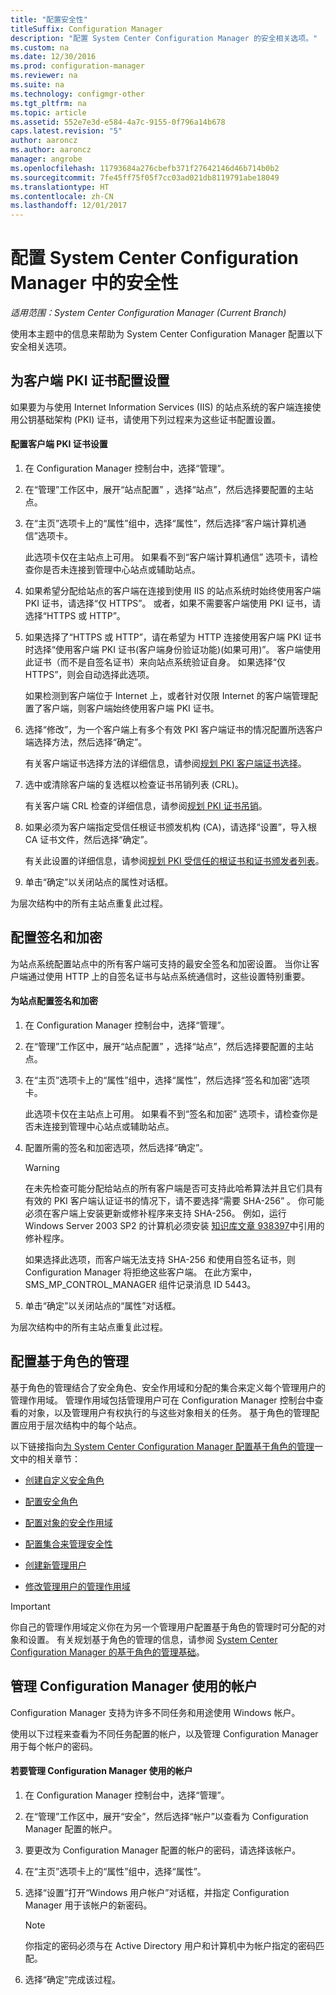 ```yaml
---
title: "配置安全性"
titleSuffix: Configuration Manager
description: "配置 System Center Configuration Manager 的安全相关选项。"
ms.custom: na
ms.date: 12/30/2016
ms.prod: configuration-manager
ms.reviewer: na
ms.suite: na
ms.technology: configmgr-other
ms.tgt_pltfrm: na
ms.topic: article
ms.assetid: 552e7e3d-e584-4a7c-9155-0f796a14b678
caps.latest.revision: "5"
author: aaroncz
ms.author: aaroncz
manager: angrobe
ms.openlocfilehash: 11793684a276cbefb371f27642146d46b714b0b2
ms.sourcegitcommit: 7fe45ff75f05f7cc03ad021db8119791abe18049
ms.translationtype: HT
ms.contentlocale: zh-CN
ms.lasthandoff: 12/01/2017
---
```

# <a name="configure-security-in-system-center-configuration-manager"></a>配置 System Center Configuration Manager 中的安全性

*适用范围：System Center Configuration Manager (Current Branch)*

使用本主题中的信息来帮助为 System Center Configuration Manager 配置以下安全相关选项。  

##  <a name="BKMK_ConfigureClientPKI"></a> 为客户端 PKI 证书配置设置  
如果要为与使用 Internet Information Services (IIS) 的站点系统的客户端连接使用公钥基础架构 (PKI) 证书，请使用下列过程来为这些证书配置设置。  

#### <a name="to-configure-client-pki-certificate-settings"></a>配置客户端 PKI 证书设置  

1.  在 Configuration Manager 控制台中，选择“管理”。  

2.  在“管理”工作区中，展开“站点配置” ，选择“站点”，然后选择要配置的主站点。  

3.  在“主页”选项卡上的“属性”组中，选择“属性”，然后选择“客户端计算机通信”选项卡。  

    此选项卡仅在主站点上可用。 如果看不到“客户端计算机通信”  选项卡，请检查你是否未连接到管理中心站点或辅助站点。  

4.  如果希望分配给站点的客户端在连接到使用 IIS 的站点系统时始终使用客户端 PKI 证书，请选择“仅 HTTPS”。 或者，如果不需要客户端使用 PKI 证书，请选择“HTTPS 或 HTTP”。  

5.  如果选择了“HTTPS 或 HTTP”，请在希望为 HTTP 连接使用客户端 PKI 证书时选择“使用客户端 PKI 证书(客户端身份验证功能)(如果可用)”。 客户端使用此证书（而不是自签名证书）来向站点系统验证自身。 如果选择“仅 HTTPS”，则会自动选择此选项。  

    如果检测到客户端位于 Internet 上，或者针对仅限 Internet 的客户端管理配置了客户端，则客户端始终使用客户端 PKI 证书。  

6.  选择“修改”，为一个客户端上有多个有效 PKI 客户端证书的情况配置所选客户端选择方法，然后选择“确定”。  

    有关客户端证书选择方法的详细信息，请参阅[规划 PKI 客户端证书选择](../../../core/plan-design/security/plan-for-security.md#BKMK_PlanningForClientCertificateSelection)。  

7.  选中或清除客户端的复选框以检查证书吊销列表 (CRL)。  

    有关客户端 CRL 检查的详细信息，请参阅[规划 PKI 证书吊销](../../../core/plan-design/security/plan-for-security.md#BKMK_PlanningForCRLs)。  

8.  如果必须为客户端指定受信任根证书颁发机构 (CA)，请选择“设置”，导入根 CA 证书文件，然后选择“确定”。  

    有关此设置的详细信息，请参阅[规划 PKI 受信任的根证书和证书颁发者列表](../../../core/plan-design/security/plan-for-security.md#BKMK_PlanningForRootCAs)。  

9. 单击“确定”以关闭站点的属性对话框。  

为层次结构中的所有主站点重复此过程。  

##  <a name="BKMK_ConfigureSigningEncryption"></a> 配置签名和加密  
为站点系统配置站点中的所有客户端可支持的最安全签名和加密设置。 当你让客户端通过使用 HTTP 上的自签名证书与站点系统通信时，这些设置特别重要。  

#### <a name="to-configure-signing-and-encryption-for-a-site"></a>为站点配置签名和加密  

1.  在 Configuration Manager 控制台中，选择“管理”。  

2.  在“管理”工作区中，展开“站点配置” ，选择“站点”，然后选择要配置的主站点。  

3.  在“主页”选项卡上的“属性”组中，选择“属性”，然后选择“签名和加密”选项卡。  

    此选项卡仅在主站点上可用。 如果看不到“签名和加密”  选项卡，请检查你是否未连接到管理中心站点或辅助站点。  

4.  配置所需的签名和加密选项，然后选择“确定”。  

    > [!WARNING]  
    >  在未先检查可能分配给站点的所有客户端是否可支持此哈希算法并且它们具有有效的 PKI 客户端认证证书的情况下，请不要选择“需要 SHA-256” 。 你可能必须在客户端上安装更新或修补程序来支持 SHA-256。 例如，运行 Windows Server 2003 SP2 的计算机必须安装 [知识库文章 938397](http://go.microsoft.com/fwlink/p/?LinkId=226666)中引用的修补程序。  
    >   
    >  如果选择此选项，而客户端无法支持 SHA-256 和使用自签名证书，则 Configuration Manager 将拒绝这些客户端。 在此方案中，SMS_MP_CONTROL_MANAGER 组件记录消息 ID 5443。  

5.  单击“确定”以关闭站点的“属性”对话框。  

为层次结构中的所有主站点重复此过程。  

##  <a name="BKMK_ConfigureRBA"></a> 配置基于角色的管理  
基于角色的管理结合了安全角色、安全作用域和分配的集合来定义每个管理用户的管理作用域。 管理作用域包括管理用户可在 Configuration Manager 控制台中查看的对象，以及管理用户有权执行的与这些对象相关的任务。 基于角色的管理配置应用于层次结构中的每个站点。  

以下链接指向[为 System Center Configuration Manager 配置基于角色的管理](../../../core/servers/deploy/configure/configure-role-based-administration.md)一文中的相关章节：  

-   [创建自定义安全角色](../../../core/servers/deploy/configure/configure-role-based-administration.md#BKMK_CreateSecRole)  

-   [配置安全角色](../../../core/servers/deploy/configure/configure-role-based-administration.md#BKMK_ConfigSecRole)  

-   [配置对象的安全作用域](../../../core/servers/deploy/configure/configure-role-based-administration.md#BKMK_ConfigSecScope)  

-   [配置集合来管理安全性](../../../core/servers/deploy/configure/configure-role-based-administration.md#BKMK_ConfigColl)  

-   [创建新管理用户](../../../core/servers/deploy/configure/configure-role-based-administration.md#BKMK_Create_AdminUser)  

-   [修改管理用户的管理作用域](../../../core/servers/deploy/configure/configure-role-based-administration.md#BKMK_ModAdminUser)  

> [!IMPORTANT]  
>  你自己的管理作用域定义你在为另一个管理用户配置基于角色的管理时可分配的对象和设置。 有关规划基于角色的管理的信息，请参阅 [System Center Configuration Manager 的基于角色的管理基础](../../../core/understand/fundamentals-of-role-based-administration.md)。  

##  <a name="BKMK_ManageAccounts"></a> 管理 Configuration Manager 使用的帐户  
Configuration Manager 支持为许多不同任务和用途使用 Windows 帐户。  

使用以下过程来查看为不同任务配置的帐户，以及管理 Configuration Manager 用于每个帐户的密码。  

#### <a name="to-manage-accounts-that-are-used-by-configuration-manager"></a>若要管理 Configuration Manager 使用的帐户  

1.  在 Configuration Manager 控制台中，选择“管理”。  

2.  在“管理”工作区中，展开“安全”，然后选择“帐户”以查看为 Configuration Manager 配置的帐户。  

3.  要更改为 Configuration Manager 配置的帐户的密码，请选择该帐户。  

4.  在“主页”选项卡上的“属性”组中，选择“属性”。  

5.  选择“设置”打开“Windows 用户帐户”对话框，并指定 Configuration Manager 用于该帐户的新密码。  

    > [!NOTE]  
    >  你指定的密码必须与在 Active Directory 用户和计算机中为帐户指定的密码匹配。  

6.  选择“确定”完成该过程。  
